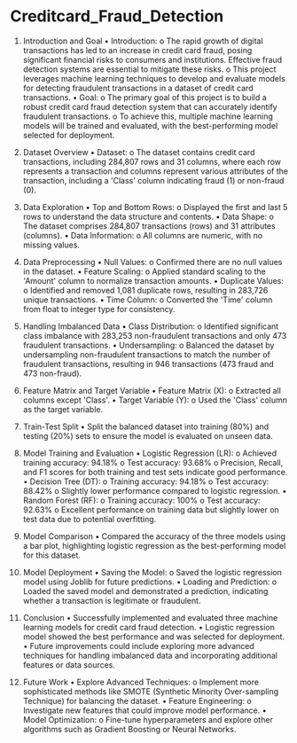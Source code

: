 # Creditcard_Fraud_Detection

1. Introduction and Goal
•	Introduction:
o	The rapid growth of digital transactions has led to an increase in credit card fraud, posing significant financial risks to consumers and institutions. Effective fraud detection systems are essential to mitigate these risks.
o	This project leverages machine learning techniques to develop and evaluate models for detecting fraudulent transactions in a dataset of credit card transactions.
•	Goal:
o	The primary goal of this project is to build a robust credit card fraud detection system that can accurately identify fraudulent transactions.
o	To achieve this, multiple machine learning models will be trained and evaluated, with the best-performing model selected for deployment.

2. Dataset Overview
•	Dataset:
o	The dataset contains credit card transactions, including 284,807 rows and 31 columns, where each row represents a transaction and columns represent various attributes of the transaction, including a 'Class' column indicating fraud (1) or non-fraud (0).

3. Data Exploration
•	Top and Bottom Rows:
o	Displayed the first and last 5 rows to understand the data structure and contents.
•	Data Shape:
o	The dataset comprises 284,807 transactions (rows) and 31 attributes (columns).
•	Data Information:
o	All columns are numeric, with no missing values.

4. Data Preprocessing
•	Null Values:
o	Confirmed there are no null values in the dataset.
•	Feature Scaling:
o	Applied standard scaling to the 'Amount' column to normalize transaction amounts.
•	Duplicate Values:
o	Identified and removed 1,081 duplicate rows, resulting in 283,726 unique transactions.
•	Time Column:
o	Converted the 'Time' column from float to integer type for consistency.

5. Handling Imbalanced Data
•	Class Distribution:
o	Identified significant class imbalance with 283,253 non-fraudulent transactions and only 473 fraudulent transactions.
•	Undersampling:
o	Balanced the dataset by undersampling non-fraudulent transactions to match the number of fraudulent transactions, resulting in 946 transactions (473 fraud and 473 non-fraud).

6. Feature Matrix and Target Variable
•	Feature Matrix (X):
o	Extracted all columns except 'Class'.
•	Target Variable (Y):
o	Used the 'Class' column as the target variable.

7. Train-Test Split
•	Split the balanced dataset into training (80%) and testing (20%) sets to ensure the model is evaluated on unseen data.

8. Model Training and Evaluation
•	Logistic Regression (LR):
o	Achieved training accuracy: 94.18%
o	Test accuracy: 93.68%
o	Precision, Recall, and F1 scores for both training and test sets indicate good performance.
•	Decision Tree (DT):
o	Training accuracy: 94.18%
o	Test accuracy: 88.42%
o	Slightly lower performance compared to logistic regression.
•	Random Forest (RF):
o	Training accuracy: 100%
o	Test accuracy: 92.63%
o	Excellent performance on training data but slightly lower on test data due to potential overfitting.

9. Model Comparison
•	Compared the accuracy of the three models using a bar plot, highlighting logistic regression as the best-performing model for this dataset.

10. Model Deployment
•	Saving the Model:
o	Saved the logistic regression model using Joblib for future predictions.
•	Loading and Prediction:
o	Loaded the saved model and demonstrated a prediction, indicating whether a transaction is legitimate or fraudulent.

11. Conclusion
•	Successfully implemented and evaluated three machine learning models for credit card fraud detection.
•	Logistic regression model showed the best performance and was selected for deployment.
•	Future improvements could include exploring more advanced techniques for handling imbalanced data and incorporating additional features or data sources.

12. Future Work
•	Explore Advanced Techniques:
o	Implement more sophisticated methods like SMOTE (Synthetic Minority Over-sampling Technique) for balancing the dataset.
•	Feature Engineering:
o	Investigate new features that could improve model performance.
•	Model Optimization:
o	Fine-tune hyperparameters and explore other algorithms such as Gradient Boosting or Neural Networks.



